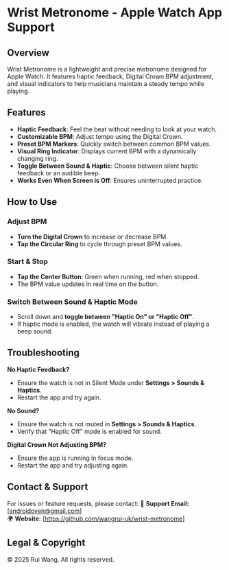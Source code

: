 # Wrist Metronome - Apple Watch App Support

## Overview
Wrist Metronome is a lightweight and precise metronome designed for Apple Watch. It features haptic feedback, Digital Crown BPM adjustment, and visual indicators to help musicians maintain a steady tempo while playing.

## Features
- **Haptic Feedback**: Feel the beat without needing to look at your watch.
- **Customizable BPM**: Adjust tempo using the Digital Crown.
- **Preset BPM Markers**: Quickly switch between common BPM values.
- **Visual Ring Indicator**: Displays current BPM with a dynamically changing ring.
- **Toggle Between Sound & Haptic**: Choose between silent haptic feedback or an audible beep.
- **Works Even When Screen is Off**: Ensures uninterrupted practice.

## How to Use
### Adjust BPM
- **Turn the Digital Crown** to increase or decrease BPM.
- **Tap the Circular Ring** to cycle through preset BPM values.

### Start & Stop
- **Tap the Center Button**: Green when running, red when stopped.
- The BPM value updates in real time on the button.

### Switch Between Sound & Haptic Mode
- Scroll down and **toggle between "Haptic On" or "Haptic Off"**.
- If haptic mode is enabled, the watch will vibrate instead of playing a beep sound.

## Troubleshooting
**No Haptic Feedback?**
- Ensure the watch is not in Silent Mode under **Settings > Sounds & Haptics**.
- Restart the app and try again.

**No Sound?**
- Ensure the watch is not muted in **Settings > Sounds & Haptics**.
- Verify that "Haptic Off" mode is enabled for sound.

**Digital Crown Not Adjusting BPM?**
- Ensure the app is running in focus mode.
- Restart the app and try adjusting again.

## Contact & Support
For issues or feature requests, please contact:
📧 **Support Email:** [androidoven@gmail.com]  
🌍 **Website:** [https://github.com/wangrui-uk/wrist-metronome]  

## Legal & Copyright
© 2025 Rui Wang. All rights reserved.

